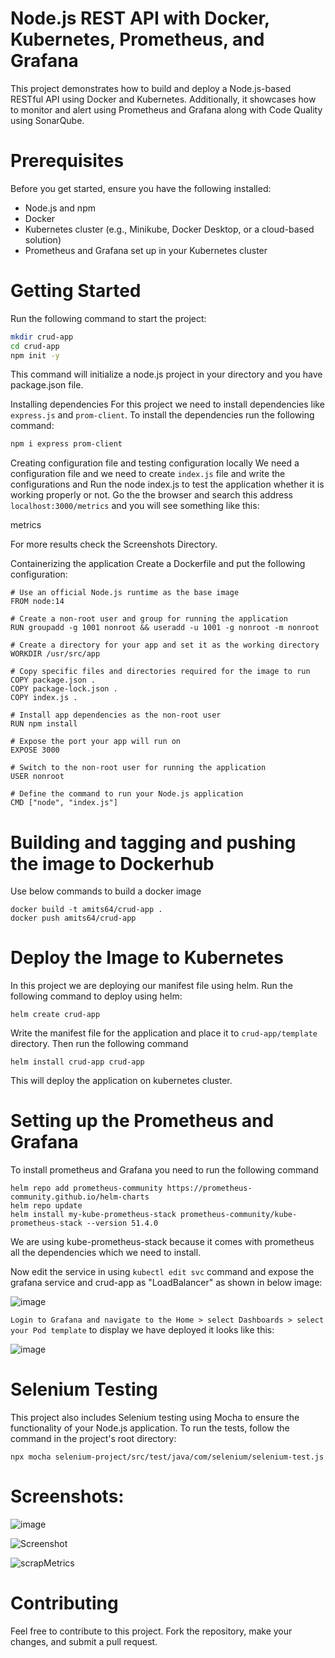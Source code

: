 # Node.js REST API with Docker, Kubernetes, Prometheus, and Grafana
This project demonstrates how to build and deploy a Node.js-based RESTful API using Docker and Kubernetes. Additionally, it showcases how to monitor and alert using Prometheus and Grafana along with Code Quality using SonarQube.

# Prerequisites
Before you get started, ensure you have the following installed:

* Node.js and npm
* Docker
* Kubernetes cluster (e.g., Minikube, Docker Desktop, or a cloud-based solution)
* Prometheus and Grafana set up in your Kubernetes cluster

# Getting Started
Run the following command to start the project:

  ```bash
  mkdir crud-app
  cd crud-app
  npm init -y
  ```
This command will initialize a node.js project in your directory and you have package.json file.

Installing dependencies
For this project we need to install dependencies like `express.js` and `prom-client`. To install the dependencies run the following command:

   ```bash
   npm i express prom-client
   ```

Creating configuration file and testing configuration locally
We need a configuration file and we need to create `index.js` file and write the configurations and Run the node index.js to test the application whether it is working properly or not.
Go the the browser and search this address `localhost:3000/metrics` and you will see something like this:

metrics

For more results check the Screenshots Directory.

Containerizing the application
Create a Dockerfile and put the following configuration:

    # Use an official Node.js runtime as the base image
    FROM node:14
    
    # Create a non-root user and group for running the application
    RUN groupadd -g 1001 nonroot && useradd -u 1001 -g nonroot -m nonroot
    
    # Create a directory for your app and set it as the working directory
    WORKDIR /usr/src/app
    
    # Copy specific files and directories required for the image to run
    COPY package.json .
    COPY package-lock.json .
    COPY index.js .
    
    # Install app dependencies as the non-root user
    RUN npm install
    
    # Expose the port your app will run on
    EXPOSE 3000
    
    # Switch to the non-root user for running the application
    USER nonroot
    
    # Define the command to run your Node.js application
    CMD ["node", "index.js"]

# Building and tagging and pushing the image to Dockerhub
Use below commands to build a docker image

    docker build -t amits64/crud-app .
    docker push amits64/crud-app

# Deploy the Image to Kubernetes
In this project we are deploying our manifest file using helm. Run the following command to deploy using helm:

    helm create crud-app

Write the manifest file for the application and place it to `crud-app/template` directory. Then run the following command
    
    helm install crud-app crud-app

This will deploy the application on kubernetes cluster.

# Setting up the Prometheus and Grafana
To install prometheus and Grafana you need to run the following command

    helm repo add prometheus-community https://prometheus-community.github.io/helm-charts
    helm repo update
    helm install my-kube-prometheus-stack prometheus-community/kube-prometheus-stack --version 51.4.0

We are using kube-prometheus-stack because it comes with prometheus all the dependencies which we need to install.

Now edit the service in using `kubectl edit svc` command and expose the grafana service and crud-app as "LoadBalancer" as shown in below image:

![image](https://github.com/Amits64/crud-app/assets/135766785/f695215e-3685-47df-9882-9580d394de29)

`Login to Grafana and navigate to the Home > select Dashboards > select your Pod template` to display we have deployed it looks like this:

![image](https://github.com/Amits64/crud-app/assets/135766785/b7fc793f-25a9-4848-bec3-fc7e6b0a9699)

# Selenium Testing
This project also includes Selenium testing using Mocha to ensure the functionality of your Node.js application. To run the tests, follow the command in the project's root directory:

    npx mocha selenium-project/src/test/java/com/selenium/selenium-test.js

# Screenshots:

![image](https://github.com/Amits64/crud-app/assets/135766785/91483d40-639b-4550-8c9f-241b1c32556f)

![Screenshot](https://github.com/Amits64/crud-app/assets/135766785/75198580-5af7-4861-a34b-0f6ec176bb6c)

![scrapMetrics](https://github.com/Amits64/crud-app/assets/135766785/1b2601cd-bfbc-4a0f-a60a-1d1734ae604a)


# Contributing
Feel free to contribute to this project. Fork the repository, make your changes, and submit a pull request.
